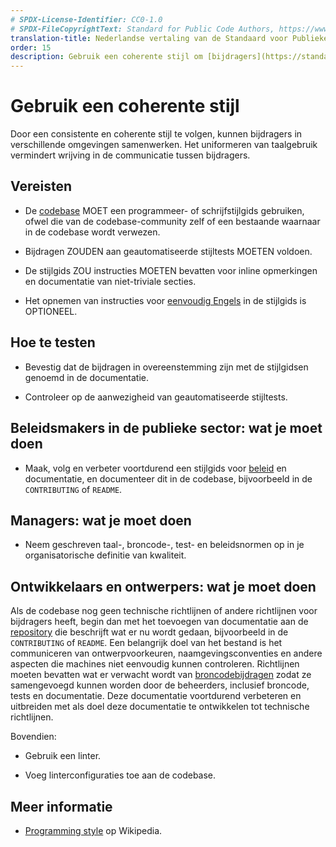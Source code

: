 ```yaml
---
# SPDX-License-Identifier: CC0-1.0
# SPDX-FileCopyrightText: Standard for Public Code Authors, https://www.standardforpubliccode.org/AUTHORS.html
translation-title: Nederlandse vertaling van de Standaard voor Publieke Code
order: 15
description: Gebruik een coherente stijl om [bijdragers](https://standaarden.overheid.nl/owms/4.0/doc/eigenschappen/dcterms.contributor) in verschillende omgevingen samen te laten werken.
---
```


# Gebruik een coherente stijl

Door een consistente en coherente stijl te volgen, kunnen bijdragers in verschillende omgevingen samenwerken. Het uniformeren van taalgebruik vermindert wrijving in de communicatie tussen bijdragers.

## Vereisten

- De [codebase](../glossary.html#codebase) MOET een programmeer- of schrijfstijlgids gebruiken, ofwel die van de codebase-community zelf of een bestaande waarnaar in de codebase wordt verwezen.

- Bijdragen ZOUDEN aan geautomatiseerde stijltests MOETEN voldoen.

- De stijlgids ZOU instructies MOETEN bevatten voor inline opmerkingen en documentatie van niet-triviale secties.

- Het opnemen van instructies voor [eenvoudig Engels](use-plain-english.html) in de stijlgids is OPTIONEEL.

## Hoe te testen

- Bevestig dat de bijdragen in overeenstemming zijn met de stijlgidsen genoemd in de documentatie.

- Controleer op de aanwezigheid van geautomatiseerde stijltests.

## Beleidsmakers in de publieke sector: wat je moet doen

- Maak, volg en verbeter voortdurend een stijlgids voor [beleid](../glossary.html#beleid) en documentatie, en documenteer dit in de codebase, bijvoorbeeld in de `CONTRIBUTING` of `README`.

## Managers: wat je moet doen

- Neem geschreven taal-, broncode-, test- en beleidsnormen op in je organisatorische definitie van kwaliteit.

## Ontwikkelaars en ontwerpers: wat je moet doen

Als de codebase nog geen technische richtlijnen of andere richtlijnen voor bijdragers heeft, begin dan met het toevoegen van documentatie aan de [repository](../glossary.html#repository) die beschrijft wat er nu wordt gedaan, bijvoorbeeld in de `CONTRIBUTING` of `README`. Een belangrijk doel van het bestand is het communiceren van ontwerpvoorkeuren, naamgevingsconventies en andere aspecten die machines niet eenvoudig kunnen controleren. Richtlijnen moeten bevatten wat er verwacht wordt van [broncodebijdragen](/nl/glossary.html#broncode) zodat ze samengevoegd kunnen worden door de beheerders, inclusief broncode, tests en documentatie. Deze documentatie voortdurend verbeteren en uitbreiden met als doel deze documentatie te ontwikkelen tot technische richtlijnen.

Bovendien:

- Gebruik een linter.

- Voeg linterconfiguraties toe aan de codebase.

## Meer informatie

* [Programming style](https://en.wikipedia.org/wiki/Programming_style) op Wikipedia.
